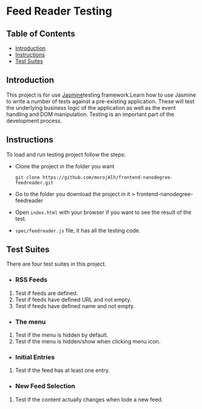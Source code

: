 # Feed Reader Testing

## Table of Contents
* [Introduction](#introduction)
* [Instructions](#instructions)
* [Test Suites](#test_suites)


## Introduction

This project is for use [Jasmine](https://jasmine.github.io)testing framework.Learn how to use Jasmine to write a number of tests against a pre-existing application. These will test the underlying business logic of the application as well as the event handling and DOM manipulation. Testing is an important part of the development process.

## Instructions

To load and run testing project follow the steps:
  - Clone the project in the folder you want
  
    ```
    git clone https://github.com/morojAlh/frontend-nanodegree-feedreader.git
    ```
  - Go to the folder you download the project in it > frontend-nanodegree-feedreader
  - Open `index.html` with your browser if you want to see the result of the test.
  - `spec/feedreader.js` file, it has all the testing code.

## Test Suites

There are four test suites in this project.
* ### RSS Feeds
1. Test if feeds are defined.
2. Test if feeds have defined URL and not empty.
3. Test if feeds have defined name and not empty.

* ### The menu
1. Test if the menu is hidden by default.
2. Test if the menu is hidden/show when clicking menu icon.

* ### Initial Entries
1. Test if the feed has at least one entry.

* ### New Feed Selection
1. Test if the content actually changes when lode a new feed.
